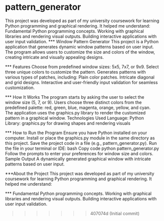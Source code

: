 # pattern_generator
This project was developed as part of my university coursework for learning Python programming and graphical rendering. It helped me understand:  Fundamental Python programming concepts. Working with graphical libraries and rendering visual outputs. Building interactive applications with user input validation.
*** Window Pattern Generator
This project is a Python application that generates dynamic window patterns based on user input.
The program allows users to customize the size and colors of the window,
creating intricate and visually appealing designs.


*** Features
Choose from predefined window sizes: 5x5, 7x7, or 9x9.
Select three unique colors to customize the pattern.
Generates patterns with various types of patches, including:
Plain color patches.
Intricate diagonal and grid designs.
Interactive and user-friendly input validation for seamless customization.


*** How It Works
The program starts by asking the user to select the window size (5, 7, or 9).
Users choose three distinct colors from the predefined palette: red, green, blue, magenta, orange, yellow, and cyan.
The application uses the graphics.py library to render the customized pattern in a graphical window.
Technologies Used
Language: Python
Library: graphics.py for drawing shapes and rendering visuals


*** How to Run the Program
Ensure you have Python installed on your computer.
Install or place the graphics.py module in the same directory as this project.
Save the project code in a file (e.g., pattern_generator.py).
Run the file in your terminal or IDE:
bash
Copy code
python pattern_generator.py
Follow the prompts to enter your preferences for window size and colors.
Sample Output
A dynamically generated graphical window with intricate patterns based on user input.




***About the Project
This project was developed as part of my university coursework for
learning Python programming and graphical rendering. It helped me understand:


*** Fundamental Python programming concepts.
Working with graphical libraries and rendering visual outputs.
Building interactive applications with user input validation.
>>>>>>> 407074d (Initial commit)



